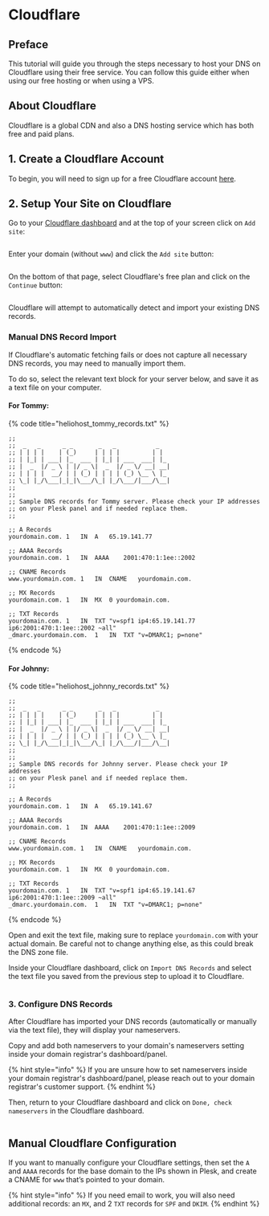 # Cloudflare

## Preface

This tutorial will guide you through the steps necessary to host your DNS on Cloudflare using their free service. You can follow this guide either when using our free hosting or when using a VPS.

## About Cloudflare

Cloudflare is a global CDN and also a DNS hosting service which has both free and paid plans.

## 1. Create a Cloudflare Account

To begin, you will need to sign up for a free Cloudflare account [here](https://dash.cloudflare.com/sign-up?pt=f).

## 2. Setup Your Site on Cloudflare

Go to your [Cloudflare dashboard](https://dash.cloudflare.com/) and at the top of your screen click on `Add site`:

<figure><img src="../../.gitbook/assets/cloudflare_add_site.png" alt=""><figcaption></figcaption></figure>

Enter your domain (without `www`) and click the `Add site` button:

<figure><img src="../../.gitbook/assets/cloudflare_insert_domain.png" alt=""><figcaption></figcaption></figure>

On the bottom of that page, select Cloudflare's free plan and click on the `Continue` button:

<figure><img src="../../.gitbook/assets/cloudflare_plan_selection.png" alt=""><figcaption></figcaption></figure>

Cloudflare will attempt to automatically detect and import your existing DNS records. 

### Manual DNS Record Import

If Cloudflare's automatic fetching fails or does not capture all necessary DNS records, you may need to manually import them. 

To do so, select the relevant text block for your server below, and save it as a text file on your computer.

#### For Tommy:

{% code title="heliohost_tommy_records.txt" %}
```dns-zone-file
;; 
;;  _   _      _ _       _   _           _
;; | | | |    | (_)     | | | |         | |
;; | |_| | ___| |_  ___ | |_| | ___  ___| |_
;; |  _  |/ _ \ | |/ _ \|  _  |/ _ \/ __| __|
;; | | | |  __/ | | (_) | | | | (_) \__ \ |_
;; \_| |_/\___|_|_|\___/\_| |_/\___/|___/\__|
;;
;;
;; Sample DNS records for Tommy server. Please check your IP addresses
;; on your Plesk panel and if needed replace them.
;;

;; A Records
yourdomain.com.	1	IN	A	65.19.141.77

;; AAAA Records
yourdomain.com.	1	IN	AAAA	2001:470:1:1ee::2002

;; CNAME Records
www.yourdomain.com.	1	IN	CNAME	yourdomain.com.

;; MX Records
yourdomain.com.	1	IN	MX	0 yourdomain.com.

;; TXT Records
yourdomain.com.	1	IN	TXT	"v=spf1 ip4:65.19.141.77 ip6:2001:470:1:1ee::2002 ~all"
_dmarc.yourdomain.com.	1	IN	TXT	"v=DMARC1; p=none"
```
{% endcode %}

#### For Johnny:

{% code title="heliohost_johnny_records.txt" %}
```dns-zone-file
;; 
;;  _   _      _ _       _   _           _
;; | | | |    | (_)     | | | |         | |
;; | |_| | ___| |_  ___ | |_| | ___  ___| |_
;; |  _  |/ _ \ | |/ _ \|  _  |/ _ \/ __| __|
;; | | | |  __/ | | (_) | | | | (_) \__ \ |_
;; \_| |_/\___|_|_|\___/\_| |_/\___/|___/\__|
;;
;;
;; Sample DNS records for Johnny server. Please check your IP addresses
;; on your Plesk panel and if needed replace them.
;;

;; A Records
yourdomain.com.	1	IN	A	65.19.141.67

;; AAAA Records
yourdomain.com.	1	IN	AAAA	2001:470:1:1ee::2009

;; CNAME Records
www.yourdomain.com.	1	IN	CNAME	yourdomain.com.

;; MX Records
yourdomain.com.	1	IN	MX	0 yourdomain.com.

;; TXT Records
yourdomain.com.	1	IN	TXT	"v=spf1 ip4:65.19.141.67 ip6:2001:470:1:1ee::2009 ~all"
_dmarc.yourdomain.com.	1	IN	TXT	"v=DMARC1; p=none"
```
{% endcode %}

Open and exit the text file, making sure to replace `yourdomain.com` with your actual domain. Be careful not to change anything else, as this could break the DNS zone file.

Inside your Cloudflare dashboard, click on `Import DNS Records` and select the text file you saved from the previous step to upload it to Cloudflare.

<figure><img src="../../.gitbook/assets/cloudflare_import_dns_records.png" alt=""><figcaption></figcaption></figure>

### 3. Configure DNS Records

After Cloudflare has imported your DNS records (automatically or manually via the text file), they will display your nameservers. 

Copy and add both nameservers to your domain's nameservers setting inside your domain registrar's dashboard/panel. 

{% hint style="info" %}
If you are unsure how to set nameservers inside your domain registrar's dashboard/panel, please reach out to your domain registrar's customer support.
{% endhint %}

Then, return to your Cloudflare dashboard and click on `Done, check nameservers` in the Cloudflare dashboard.

<figure><img src="../../.gitbook/assets/cloudflare_nameservers.png" alt=""><figcaption></figcaption></figure>

## Manual Cloudflare Configuration

If you want to manually configure your Cloudflare settings, then set the `A` and `AAAA` records for the base domain to the IPs shown in Plesk, and create a CNAME for `www` that’s pointed to your domain.

{% hint style="info" %}
If you need email to work, you will also need additional records: an `MX`, and 2 `TXT` records for `SPF` and `DKIM`.
{% endhint %}